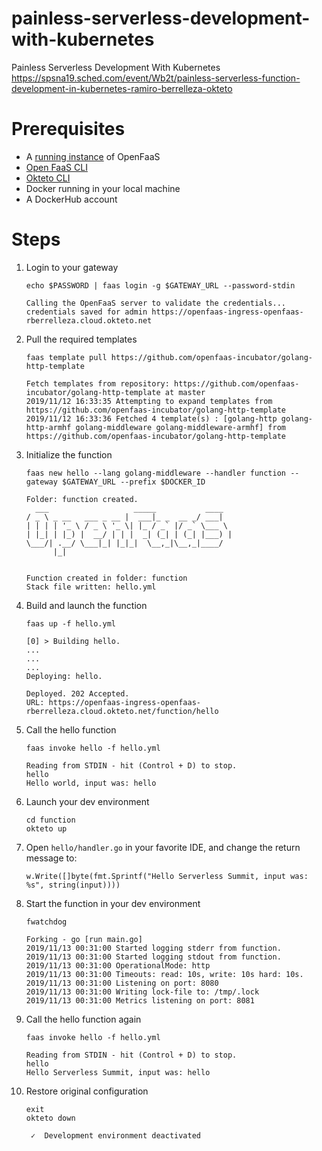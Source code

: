 # painless-serverless-development-with-kubernetes
Painless Serverless Development With Kubernetes
https://spsna19.sched.com/event/Wb2t/painless-serverless-function-development-in-kubernetes-ramiro-berrelleza-okteto

# Prerequisites
- A [running instance](https://docs.openfaas.com/deployment/kubernetes/) of OpenFaaS
- [Open FaaS CLI](https://docs.openfaas.com/cli/install/)
- [Okteto CLI](https://github.com/okteto/okteto/blob/master/docs/installation.md)
- Docker running in your local machine
- A DockerHub account


# Steps
1. Login to your gateway

    ```
    echo $PASSWORD | faas login -g $GATEWAY_URL --password-stdin
    ```
    
    ```
    Calling the OpenFaaS server to validate the credentials...
    credentials saved for admin https://openfaas-ingress-openfaas-rberrelleza.cloud.okteto.net
    ```

1. Pull the required templates
    ```
    faas template pull https://github.com/openfaas-incubator/golang-http-template
    ```

    ```
    Fetch templates from repository: https://github.com/openfaas-incubator/golang-http-template at master
    2019/11/12 16:33:35 Attempting to expand templates from https://github.com/openfaas-incubator/golang-http-template
    2019/11/12 16:33:36 Fetched 4 template(s) : [golang-http golang-http-armhf golang-middleware golang-middleware-armhf] from https://github.com/openfaas-incubator/golang-http-template
    ```
1. Initialize the function
    
    ```
    faas new hello --lang golang-middleware --handler function --gateway $GATEWAY_URL --prefix $DOCKER_ID
    ```

    ```
    Folder: function created.
      ___                   _____           ____
    / _ \ _ __   ___ _ __ |  ___|_ _  __ _/ ___|
    | | | | '_ \ / _ \ '_ \| |_ / _` |/ _` \___ \
    | |_| | |_) |  __/ | | |  _| (_| | (_| |___) |
    \___/| .__/ \___|_| |_|_|  \__,_|\__,_|____/
          |_|


    Function created in folder: function
    Stack file written: hello.yml
    ```

1. Build and launch the function

    ```
    faas up -f hello.yml
    ```

    ```
    [0] > Building hello.
    ...
    ...
    ...
    Deploying: hello.

    Deployed. 202 Accepted.
    URL: https://openfaas-ingress-openfaas-rberrelleza.cloud.okteto.net/function/hello
    ```

1. Call the hello function

    ```
    faas invoke hello -f hello.yml
    ```

    ```
    Reading from STDIN - hit (Control + D) to stop.
    hello
    Hello world, input was: hello
    ```


1. Launch your dev environment

    ```
    cd function
    okteto up
    ```

1. Open `hello/handler.go` in your favorite IDE, and change the return message to:
    
    ```
    w.Write([]byte(fmt.Sprintf("Hello Serverless Summit, input was: %s", string(input))))
    ```

1. Start the function in your dev environment

    ```
    fwatchdog
    ```

    ```
    Forking - go [run main.go]
    2019/11/13 00:31:00 Started logging stderr from function.
    2019/11/13 00:31:00 Started logging stdout from function.
    2019/11/13 00:31:00 OperationalMode: http
    2019/11/13 00:31:00 Timeouts: read: 10s, write: 10s hard: 10s.
    2019/11/13 00:31:00 Listening on port: 8080
    2019/11/13 00:31:00 Writing lock-file to: /tmp/.lock
    2019/11/13 00:31:00 Metrics listening on port: 8081
    ```

1. Call the hello function again

    ```
    faas invoke hello -f hello.yml
    ```

    ```
    Reading from STDIN - hit (Control + D) to stop.
    hello
    Hello Serverless Summit, input was: hello
    ```

1. Restore original configuration
    ```
    exit
    okteto down
    ```

    ```
     ✓  Development environment deactivated
    ```